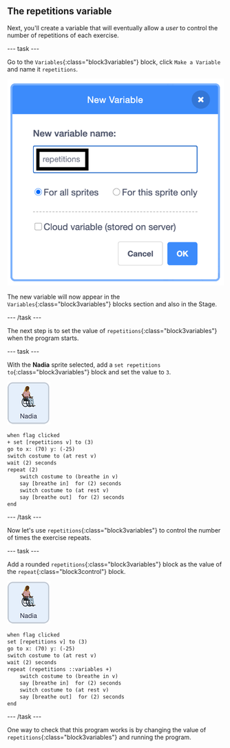 ## The repetitions variable

Next, you'll create a variable that will eventually allow a _user_ to control the number of repetitions of each exercise.

--- task ---

Go to the `Variables`{:class="block3variables"} block, click `Make a Variable` and name it `repetitions`.

![Making a new variable dialogue box](images/createRepetitionsVariable.png)

The new variable will now appear in the `Variables`{:class="block3variables"} blocks section and also in the Stage. 

--- /task ---

The next step is to set the value of `repetitions`{:class="block3variables"} when the program starts.

--- task ---

With the **Nadia** sprite selected, add a `set repetitions to`{:class="block3variables"} block and set the value to `3`.

![Nadia sprite icon](images/nadia_sprite.png)

```blocks3
when flag clicked
+ set [repetitions v] to (3)
go to x: (70) y: (-25)
switch costume to (at rest v)
wait (2) seconds
repeat (2)
    switch costume to (breathe in v)
    say [breathe in]  for (2) seconds
    switch costume to (at rest v)
    say [breathe out]  for (2) seconds
end
```

--- /task ---

Now let's use `repetitions`{:class="block3variables"} to control the number of times the exercise repeats. 

--- task ---

Add a rounded `repetitions`{:class="block3variables"} block as the value of the `repeat`{:class="block3control"} block.  

![Nadia sprite icon](images/nadia_sprite.png)

```blocks3
when flag clicked
set [repetitions v] to (3)
go to x: (70) y: (-25)
switch costume to (at rest v)
wait (2) seconds
repeat (repetitions ::variables +)
    switch costume to (breathe in v)
    say [breathe in]  for (2) seconds
    switch costume to (at rest v)
    say [breathe out]  for (2) seconds
end
```

--- /task ---

One way to check that this program works is by changing the value of `repetitions`{:class="block3variables"} and running the program.
